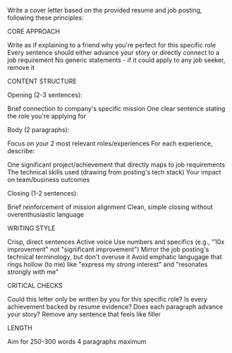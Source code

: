 Write a cover letter based on the provided resume and job posting, following these principles:

CORE APPROACH

Write as if explaining to a friend why you're perfect for this specific role
Every sentence should either advance your story or directly connect to a job requirement
No generic statements - if it could apply to any job seeker, remove it

CONTENT STRUCTURE

Opening (2-3 sentences):

Brief connection to company's specific mission
One clear sentence stating the role you're applying for

Body (2 paragraphs):

Focus on your 2 most relevant roles/experiences
For each experience, describe:

One significant project/achievement that directly maps to job requirements
The technical skills used (drawing from posting's tech stack)
Your impact on team/business outcomes

Closing (1-2 sentences):

Brief reinforcement of mission alignment
Clean, simple closing without overenthusiastic language

WRITING STYLE

Crisp, direct sentences
Active voice
Use numbers and specifics (e.g., "10x improvement" not "significant improvement")
Mirror the job posting's technical terminology, but don't overuse it
Avoid emphatic langugage that rings hollow (to me) like "express my *strong* interest" and "resonates strongly with me"

CRITICAL CHECKS

Could this letter only be written by you for this specific role?
Is every achievement backed by resume evidence?
Does each paragraph advance your story?
Remove any sentence that feels like filler

LENGTH

Aim for 250-300 words
4 paragraphs maximum